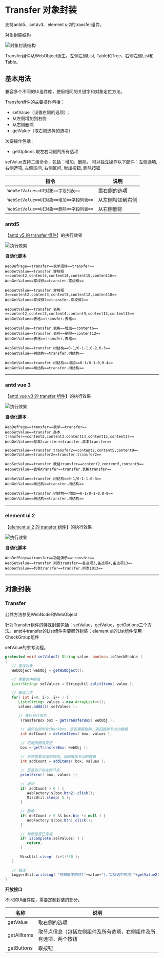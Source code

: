 # Transfer 对象封装

支持antd5、antdv3、element ui2的transfer组件。

对象封装结构

![对象封装结构](https://raw.gitmirror.com/skywoo0128/willing/main/doc/web/object/transfer/stuc.png "对象封装结构")

Transfer组件从WebObject派生，左侧左侧List, Table和Tree，右侧左侧List和Table。

## 基本用法

兼容多个不同的UI组件库，使用相同的关键字和对象定位方法。

Transfer组件的主要操作包括：
- setValue（设置右侧的选项）；
- 从左侧增加到右侧
- 从右侧删除
- getValue（取右侧选择的选项）

次要操作包括：
- getOptions 取左右两侧的所有选项

setValue支持二级命令，包括：增加，删除。
可以独立操作以下部件：左侧选项, 右侧选项, 左侧区间, 右侧区间, 增加按钮, 删除按钮

| 指令 | 说明 |
| --- | --- |
| `WebSetValue==UI对象==字段列表==` | 置右侧的选项 |
| `WebSetValue==UI对象==增加==字段列表==` | 从左侧增加到右侧 |
| `WebSetValue==UI对象==删除==字段列表==` | 从右侧删除 |

### antd5 

【[antd v5 的 transfer 组件](https://ant-design.antgroup.com/components/transfer-cn)】的执行效果

![执行效果](https://raw.gitmirror.com/skywoo0128/willing/main/doc/web/object/transfer/antd.gif "执行效果")

**自动化脚本**
```
WebDefPage==transfer==表单组件==transfer==
WebSetValue==transfer.穿梭框==content2,content3,content14,content15,content16==
WebGetValue==穿梭框==transfer.穿梭框==

WebSetValue==transfer.穿梭框2==content2,content3,content5,content12,content18==
WebGetValue==穿梭框2==transfer.穿梭框2==

WebSetValue==transfer.表格==content2,content3,content4,content9,content12,content15==
WebGetValue==表格==transfer.表格==

WebSetValue==transfer.表格==增加==content6==
WebSetValue==transfer.表格==删除==content12==
WebGetValue==表格==transfer.表格==

WebSetValue==transfer.树结构==0-1/0-1-1,0-2,0-3==
WebGetValue==树结构==transfer.树结构==

WebSetValue==transfer.树结构==增加==0-1/0-1-0,0-4==
WebGetValue==树结构==transfer.树结构==
```


***

### antd vue 3

【[antd vue v3 的 transfer 组件](https://www.antdv.com/components/transfer-cn)】的执行效果

![执行效果](https://raw.gitmirror.com/skywoo0128/willing/main/doc/web/object/transfer/antdv.gif "执行效果")

**自动化脚本**
```
WebDefPage==transfer==表单==transfer==
WebSetValue==transfer.基本transfer==content2,content3,content14,content15,content17==
WebGetValue==基本transfer==transfer.基本transfer==

WebSetValue==transfer.transfer2==content2,content5,content9==
WebGetValue==transfer2==transfer.transfer2==

WebSetValue==transfer.表格transfer==content2,content6,content9==
WebGetValue==表格transfer==transfer.表格transfer==

WebSetValue==transfer.树结构==0-1/0-1-1,0-3==
WebGetValue==树结构==transfer.树结构==

WebSetValue==transfer.树结构==增加==0-1/0-1-0,0-0==
WebGetValue==树结构==transfer.树结构==
```



***

### element ui 2

【[element ui 2 的 transfer 组件](https://element.eleme.cn/#/zh-CN/component/transfer)】的执行效果

![执行效果](https://raw.gitmirror.com/skywoo0128/willing/main/doc/web/object/transfer/eui.gif "执行效果")

**自动化脚本**
```
WebDefPage==transfer==功能演示==transfer==
WebSetValue==transfer.列表transfer==备选项3,备选项4,备选项13==
WebGetValue==列表transfer==transfer.列表1013==
```

***

## 对象封装

### Transfer

公共方法参见WebNode和WebObject

针对Transfer组件的特殊封装包括：setValue，getValue，getOptions三个方法。antd中transfer的List组件需要额外封装；element ui的List组件使用CheckGroup组件

setValue的参考流程。

```java
protected void setValue2( String value, boolean isCheckEnable )
{
   // 查找对象
   WebObject webObj = getH5Object();

   // 需要选中的值
   List<String> selValues = StringUtil.splitItems( value );
   
   // 重试六次
   for( int i=0; i<6; i++ ) {
      List<String> values = new ArrayList<>();
      values.addAll( selValues );
      
      // 查找节点信息
       TransferBox box = getTransferBox( webObj );
       
       // 遍历右侧所有CheckBox，是否需要删除，返回删除节点的数量
       int delCount = deleteItems( box, values );
       
       // 可能页面有变更
       box = getTransferBox( webObj );
       
       // 左侧需要添加到右侧，返回增加节点的数量
       int addCount = addItems( box, values );
       
       // 是否有不存在的节点
       printError( box, values );
       
       // 增加
       if( addCount > 0 ) {
          WebFactory.$(box.btn2).click();
          MiscUtil.sleep( 5 );
       }
       
       // 删除
       if( delCount > 0 && box.btn != null ) {
          WebFactory.$(box.btn).click();
       }
       
       // 判断是否已完成
       if( isComplete(selValues) ) {
          return;
       }
       
       MiscUtil.sleep( (i+1)*50 );
   }
   
   // 错误
   LoggerUtil.writeLog( "预期选中的项["+value+"]，实际选中的项["+getValue2()+"]" );
}
```

**开放接口**

不同的UI组件库，需要定制封装的部分。

| 名称 | 说明 |
| --- | --- |
| getValue | 取右侧的选项 |
| getAllItems | 取节点信息（包括左侧组件及所有选项，右侧组件及所有选项，两个按钮 |
| getButtons | 取按钮 |





